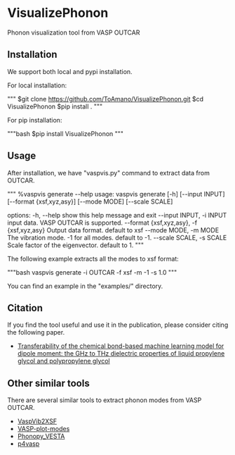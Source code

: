 # VisualizePhonon

Phonon visualization tool from VASP OUTCAR

## Installation

We support both local and pypi installation.

For local installation:

"""
$git clone https://github.com/ToAmano/VisualizePhonon.git
$cd VisualizePhonon
$pip install .
"""

For pip installation:

"""bash
$pip install VisualizePhonon
"""

## Usage

After installation, we have "vaspvis.py" command to extract data from OUTCAR.

"""
%vaspvis generate --help
usage: vaspvis generate [-h] [--input INPUT] [--format {xsf,xyz,asy}]
                        [--mode MODE] [--scale SCALE]

options:
  -h, --help            show this help message and exit
  --input INPUT, -i INPUT
                        input data. VASP OUTCAR is supported.
  --format {xsf,xyz,asy}, -f {xsf,xyz,asy}
                        Output data format. default to xsf
  --mode MODE, -m MODE  The vibration mode. -1 for all modes. default to -1.
  --scale SCALE, -s SCALE
                        Scale factor of the eigenvector. default to 1.
"""

The following example extracts all the modes to xsf format:

"""bash
vaspvis generate -i OUTCAR -f xsf -m -1 -s 1.0
"""

You can find an example in the "examples/" directory.

## Citation

If you find the tool useful and use it in the publication, please consider citing the following paper.

- [Transferability of the chemical bond-based machine learning model for dipole moment: the GHz to THz dielectric properties of liquid propylene glycol and polypropylene glycol](https://arxiv.org/abs/2410.22718)


## Other similar tools

There are several similar tools to extract phonon modes from VASP OUTCAR.

- [VaspVib2XSF](https://github.com/QijingZheng/VaspVib2XSF)
- [VASP-plot-modes](https://github.com/Stanford-MCTG/VASP-plot-modes)
- [Phonopy_VESTA](https://github.com/AdityaRoy-1996/Phonopy_VESTA)
- [p4vasp](https://github.com/orest-d/p4vasp)
